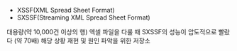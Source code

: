 - XSSF(XML Spread Sheet Format)
- SXSSF(Streaming XML Spread Sheet Format)

대용량(약 10,000건 이상의 행) 엑셀 파일을 다룰 때 SXSSF의 성능이 압도적으로 빨랐다 (약 70배)
해당 상황 재현 및 원인 파악을 위한 저장소